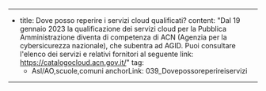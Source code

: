 ---
  - title: Dove posso reperire i servizi cloud qualificati?
    content: "Dal 19 gennaio 2023 la qualificazione dei servizi cloud per la Pubblica Amministrazione diventa di competenza di ACN (Agenzia per la cybersicurezza nazionale), che subentra ad AGID. Puoi consultare l'elenco dei servizi e relativi fornitori al seguente link: https://catalogocloud.acn.gov.it/"
    tag:
      - Asl/AO,scuole,comuni
    anchorLink: 039_Dovepossoreperireiservizi
---